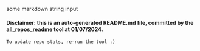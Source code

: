 some markdown string input
#### Disclaimer: this is an auto-generated README.md file, committed by the [all_repos_readme](https://github.com/uryyakir/all-repos-readme) tool at 01/07/2024.
    To update repo stats, re-run the tool :)